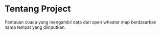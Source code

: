 # Tentang Project
Pantauan cuaca yang mengambil data dari open wheater map berdasarkan nama tempat yang diinputkan.